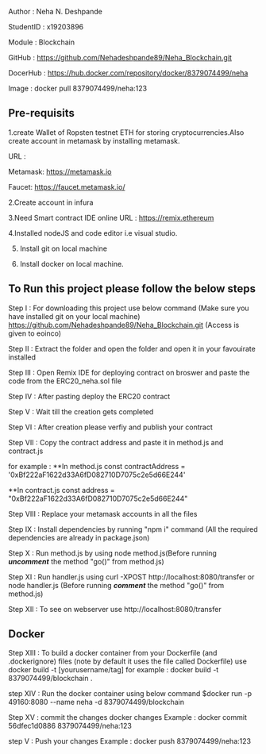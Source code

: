 Author : Neha N. Deshpande


StudentID : x19203896


Module : Blockchain


GitHub : https://github.com/Nehadeshpande89/Neha_Blockchain.git 

DocerHub : https://hub.docker.com/repository/docker/8379074499/neha 

Image : docker pull 8379074499/neha:123



## Pre-requisits
1.create Wallet of Ropsten testnet ETH for storing cryptocurrencies.Also create account in metamask by installing metamask.

URL : 

Metamask: https://metamask.io

Faucet: https://faucet.metamask.io/


2.Create account in infura 

3.Need Smart contract IDE online
URL : https://remix.ethereum

 4.Installed nodeJS and code editor i.e visual studio.

 5. Install git on local machine

 6. Install docker on local machine.

## To Run this project please follow the below steps

Step I : 
For downloading this project use below command (Make sure you have installed git on your local machine)
https://github.com/Nehadeshpande89/Neha_Blockchain.git (Access is given to eoinco)

Step II : 
Extract the folder and open the folder and open it in your favouirate installed

Step III : 
Open Remix IDE for deploying contract on broswer and paste the code from the ERC20_neha.sol file

Step IV : After pasting deploy the ERC20 contract

Step V : Wait till the creation gets completed 

Step VI : After creation please verfiy and publish your contract

Step VII : Copy the contract address and paste it in method.js and contract.js

for example :
**In method.js
const contractAddress = '0xBf222aF1622d33A6fD082710D7075c2e5d66E244'


**In contract.js
const address = "0xBf222aF1622d33A6fD082710D7075c2e5d66E244"

Step VIII : Replace your metamask accounts in all the files


Step IX : Install dependencies by running "npm i" command (All the required dependencies are already in package.json)


Step X : Run method.js by using node method.js(Before running ***uncomment*** the method "go()" from method.js)


Step XI : Run handler.js using curl -XPOST http://localhost:8080/transfer or node handler.js (Before running ***comment*** the method "go()" from method.js)


Step XII : To see on webserver use http://localhost:8080/transfer

## Docker

Step XIII : To build a docker container from your Dockerfile (and .dockerignore) files (note by default it uses the file called Dockerfile) use
docker build -t [yourusername/tag] 
for example : docker build -t 8379074499/blockchain .

step XIV : Run the docker container using below command
$docker run -p 49160:8080 --name neha -d 8379074499/blockchain

Step XV  : commit the changes docker changes
Example : 
 docker commit 56dfec1d0886 8379074499/neha:123

step V : Push your changes 
Example : 
docker push 8379074499/neha:123
